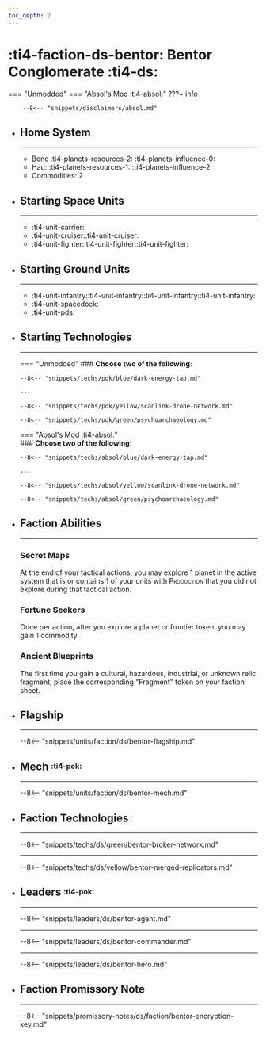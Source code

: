 ```yaml
---
toc_depth: 2
---
```


# :ti4-faction-ds-bentor: Bentor Conglomerate :ti4-ds:
=== "Unmodded"
=== "Absol's Mod :ti4-absol:" 
    ???+ info

        --8<-- "snippets/disclaimers/absol.md"

<div class="grid cards" markdown>

-   ## __Home System__

    ---

    * Benc :ti4-planets-resources-2: :ti4-planets-influence-0:
    * Hau: :ti4-planets-resources-1: :ti4-planets-influence-2:
    * Commodities: 2

</div>

<div class="grid cards" markdown>

-   ## __Starting Space Units__

    ---

    * :ti4-unit-carrier:
    * :ti4-unit-cruiser::ti4-unit-cruiser:
    * :ti4-unit-fighter::ti4-unit-fighter::ti4-unit-fighter:

-   ## __Starting Ground Units__

    ---

    * :ti4-unit-infantry::ti4-unit-infantry::ti4-unit-infantry::ti4-unit-infantry:
    * :ti4-unit-spacedock:
    * :ti4-unit-pds:

-   ## __Starting Technologies__

    ---
    === "Unmodded"
        ### **Choose two of the following**:

        --8<-- "snippets/techs/pok/blue/dark-energy-tap.md"

        ---

        --8<-- "snippets/techs/pok/yellow/scanlink-drone-network.md"

        --8<-- "snippets/techs/pok/green/psychoarchaeology.md"

    === "Absol's Mod :ti4-absol:"  
        ### **Choose two of the following**:

        --8<-- "snippets/techs/absol/blue/dark-energy-tap.md"

        ---

        --8<-- "snippets/techs/absol/yellow/scanlink-drone-network.md"

        --8<-- "snippets/techs/absol/green/psychoarchaeology.md"

-   ## __Faction Abilities__

    ---
    ### **Secret Maps**
    
    At the end of your tactical actions, you may explore 1 planet in the active system that is or contains 1 of your units with <span style="font-variant:small-caps;">Production</span> that you did not explore during that tactical action.

    ### **Fortune Seekers**
    
    Once per action, after you explore a planet or frontier token, you may gain 1 commodity.

    ### **Ancient Blueprints**
    
    The first time you gain a cultural, hazardous, industrial, or unknown relic fragment, place the corresponding "Fragment" token on your faction sheet.

-   ## __Flagship__

    ---
    --8<-- "snippets/units/faction/ds/bentor-flagship.md"

-   ## __Mech__ <sup><sub>:ti4-pok:</sub></sup>

    ---
    --8<-- "snippets/units/faction/ds/bentor-mech.md"

</div>

<div class="grid cards" markdown>

-   ## __Faction Technologies__

    ---

    --8<-- "snippets/techs/ds/green/bentor-broker-network.md"

    ---

    --8<-- "snippets/techs/ds/yellow/bentor-merged-replicators.md"

-   ## __Leaders__ <sup><sub>:ti4-pok:</sub></sup>

    ---
    
    --8<-- "snippets/leaders/ds/bentor-agent.md"

    ---

    --8<-- "snippets/leaders/ds/bentor-commander.md"

    ---

    --8<-- "snippets/leaders/ds/bentor-hero.md"

-   ## __Faction Promissory Note__

    ---
    --8<-- "snippets/promissory-notes/ds/faction/bentor-encryption-key.md"

</div>
